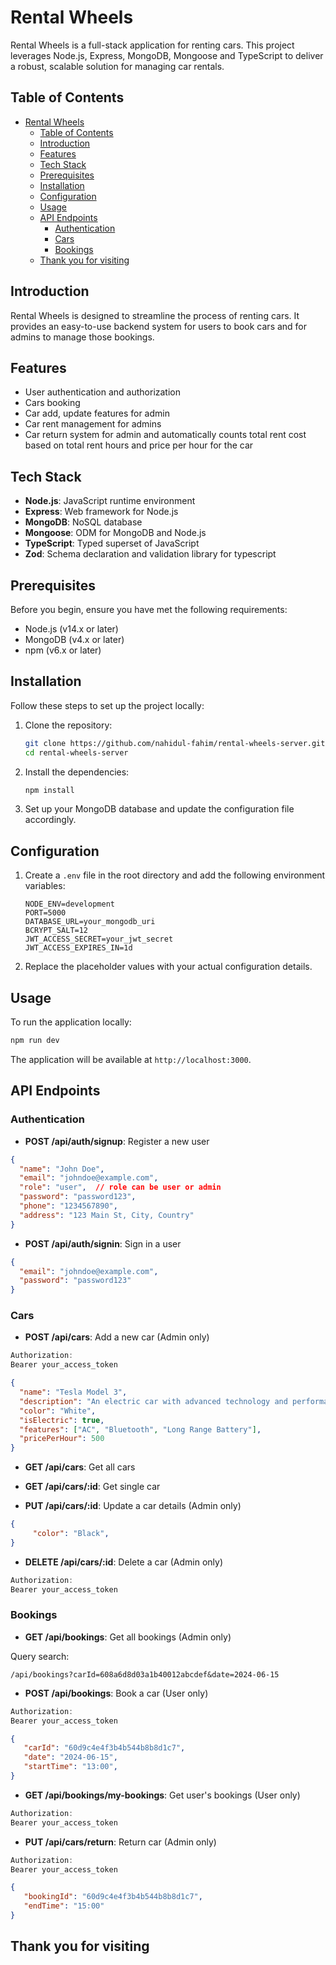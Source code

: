 # Rental Wheels

Rental Wheels is a full-stack application for renting cars. This project leverages Node.js, Express, MongoDB, Mongoose and TypeScript to deliver a robust, scalable solution for managing car rentals.

## Table of Contents

- [Rental Wheels](#rental-wheels)
  - [Table of Contents](#table-of-contents)
  - [Introduction](#introduction)
  - [Features](#features)
  - [Tech Stack](#tech-stack)
  - [Prerequisites](#prerequisites)
  - [Installation](#installation)
  - [Configuration](#configuration)
  - [Usage](#usage)
  - [API Endpoints](#api-endpoints)
    - [Authentication](#authentication)
    - [Cars](#cars)
    - [Bookings](#bookings)
  - [Thank you for visiting](#thank-you-for-visiting)

## Introduction

Rental Wheels is designed to streamline the process of renting cars. It provides an easy-to-use backend system for users to book cars and for admins to manage those bookings.

## Features

- User authentication and authorization
- Cars booking
- Car add, update features for admin
- Car rent management for admins
- Car return system for admin and automatically counts total rent cost based on total rent hours and price per hour for the car

## Tech Stack

- **Node.js**: JavaScript runtime environment
- **Express**: Web framework for Node.js
- **MongoDB**: NoSQL database
- **Mongoose**: ODM for MongoDB and Node.js
- **TypeScript**: Typed superset of JavaScript
- **Zod**: Schema declaration and validation library for typescript

## Prerequisites

Before you begin, ensure you have met the following requirements:

- Node.js (v14.x or later)
- MongoDB (v4.x or later)
- npm (v6.x or later)

## Installation

Follow these steps to set up the project locally:

1. Clone the repository:

    ```bash
    git clone https://github.com/nahidul-fahim/rental-wheels-server.git
    cd rental-wheels-server
    ```

2. Install the dependencies:

    ```bash
    npm install
    ```

3. Set up your MongoDB database and update the configuration file accordingly.

## Configuration

1. Create a `.env` file in the root directory and add the following environment variables:

    ```env
    NODE_ENV=development
    PORT=5000
    DATABASE_URL=your_mongodb_uri
    BCRYPT_SALT=12
    JWT_ACCESS_SECRET=your_jwt_secret
    JWT_ACCESS_EXPIRES_IN=1d
    ```

2. Replace the placeholder values with your actual configuration details.

## Usage

To run the application locally:

```bash
npm run dev
```

The application will be available at `http://localhost:3000`.

## API Endpoints

### Authentication

- **POST /api/auth/signup**: Register a new user

```json
{
  "name": "John Doe",
  "email": "johndoe@example.com",
  "role": "user",  // role can be user or admin
  "password": "password123",
  "phone": "1234567890",
  "address": "123 Main St, City, Country"
}
```

- **POST /api/auth/signin**: Sign in a user

```json
{
  "email": "johndoe@example.com",
  "password": "password123"
}
```

### Cars

- **POST /api/cars**: Add a new car (Admin only)

```javascript
Authorization: 
Bearer your_access_token
```

```json
{
  "name": "Tesla Model 3",
  "description": "An electric car with advanced technology and performance.",
  "color": "White",
  "isElectric": true,
  "features": ["AC", "Bluetooth", "Long Range Battery"],
  "pricePerHour": 500
}
```

- **GET /api/cars**: Get all cars

- **GET /api/cars/:id**: Get single car

- **PUT /api/cars/:id**: Update a car details (Admin only)

```json
{
     "color": "Black",
}
```

- **DELETE /api/cars/:id**: Delete a car (Admin only)

```javascript
Authorization: 
Bearer your_access_token
```

### Bookings

- **GET /api/bookings**: Get all bookings (Admin only)

Query search:

`/api/bookings?carId=608a6d8d03a1b40012abcdef&date=2024-06-15`

- **POST /api/bookings**: Book a car (User only)

```javascript
Authorization: 
Bearer your_access_token
```

```json
{
   "carId": "60d9c4e4f3b4b544b8b8d1c7",
   "date": "2024-06-15",
   "startTime": "13:00",
}
```

- **GET /api/bookings/my-bookings**: Get user's bookings (User only)

```javascript
Authorization: 
Bearer your_access_token
```

- **PUT /api/cars/return**: Return car (Admin only)

```javascript
Authorization: 
Bearer your_access_token
```

```json
{
   "bookingId": "60d9c4e4f3b4b544b8b8d1c7",
   "endTime": "15:00"
}
```


## Thank you for visiting